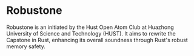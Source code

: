 # Robustone
Robustone is an initiated by the Hust Open Atom Club at Huazhong University of Science and Technology (HUST). It aims to rewrite the Capstone in Rust, enhancing its overall soundness through Rust's robust memory safety. 
